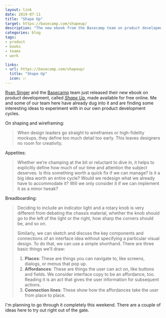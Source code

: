 ```yaml
---
layout: link
date: 2019-07-11
title: "Shape Up"
target: https://basecamp.com/shapeup/
description: "The new ebook from the Basecamp team on product development."
categories: blog
tags:
- product
- books
- teams
- work

links:
- url: https://basecamp.com/shapeup/
  title: "Shape Up"
  icon: 📈
---
```


[Ryan Singer](https://twitter.com/rjs "Ryan Singer") and the [Basecamp](https://basecamp.com/ "Basecamp") team just released their new ebook on product development, called _[Shape Up](https://basecamp.com/shapeup/ "Shape Up")_, made available for free online. Me and some of our team here have already dug into it and are finding some interesting ideas to experiment with in our own product development cycles.

On shaping and wireframing:

> When design leaders go straight to wireframes or high-fidelity mockups, they define too much detail too early. This leaves designers no room for creativity.

Appetites:

> Whether we’re champing at the bit or reluctant to dive in, it helps to explicitly define how much of our time and attention the subject deserves. Is this something worth a quick fix if we can manage? Is it a big idea worth an entire cycle? Would we redesign what we already have to accommodate it? Will we only consider it if we can implement it as a minor tweak?

Breadboarding:

> Deciding to include an indicator light and a rotary knob is very different from debating the chassis material, whether the knob should go to the left of the light or the right, how sharp the corners should be, and so on.
>
> Similarly, we can sketch and discuss the key components and connections of an interface idea without specifying a particular visual design. To do that, we can use a simple shorthand. There are three basic things we’ll draw:
>
> 1. **Places**: These are things you can navigate to, like screens, dialogs, or menus that pop up.
> 2. **Affordances**: These are things the user can act on, like buttons and fields. We consider interface copy to be an affordance, too. Reading it is an act that gives the user information for subsequent actions.
> 3. **Connection lines**: These show how the affordances take the user from place to place.

I'm planning to go through it completely this weekend. There are a couple of ideas here to try out right out of the gate.
